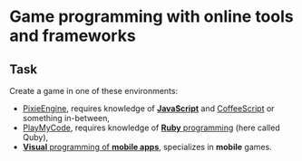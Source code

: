Game programming with online tools and frameworks
=================================================

Task
----
Create a game in one of these environments:
* [PixieEngine](http://pixieengine.com/),
  requires knowledge of [**JavaScript**](1st_website.md)
  and [CoffeeScript](http://coffeescript.org/) or something in-between,
* [PlayMyCode](http://www.playmycode.com/),
  requires knowledge of [**Ruby** programming](ruby.md) (here called Quby),
* [**Visual** programming of **mobile apps**](mobile_visual.md),
  specializes in **mobile** games.
